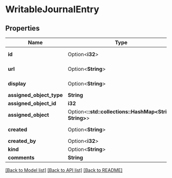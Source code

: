 # WritableJournalEntry

## Properties

Name | Type | Description | Notes
------------ | ------------- | ------------- | -------------
**id** | Option<**i32**> |  | [optional][readonly]
**url** | Option<**String**> |  | [optional][readonly]
**display** | Option<**String**> |  | [optional][readonly]
**assigned_object_type** | **String** |  | 
**assigned_object_id** | **i32** |  | 
**assigned_object** | Option<**::std::collections::HashMap<String, String>**> |  | [optional][readonly]
**created** | Option<**String**> |  | [optional][readonly]
**created_by** | Option<**i32**> |  | [optional]
**kind** | Option<**String**> |  | [optional]
**comments** | **String** |  | 

[[Back to Model list]](../README.md#documentation-for-models) [[Back to API list]](../README.md#documentation-for-api-endpoints) [[Back to README]](../README.md)


